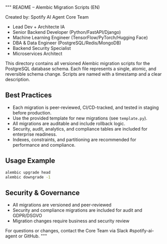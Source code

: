 """
README – Alembic Migration Scripts (EN)

Created by: Spotify AI Agent Core Team
- Lead Dev + Architecte IA
- Senior Backend Developer (Python/FastAPI/Django)
- Machine Learning Engineer (TensorFlow/PyTorch/Hugging Face)
- DBA & Data Engineer (PostgreSQL/Redis/MongoDB)
- Backend Security Specialist
- Microservices Architect

This directory contains all versioned Alembic migration scripts for the PostgreSQL database schema. Each file represents a single, atomic, and reversible schema change. Scripts are named with a timestamp and a clear description.

## Best Practices
- Each migration is peer-reviewed, CI/CD-tracked, and tested in staging before production.
- Use the provided template for new migrations (see `template.py`).
- All migrations are auditable and include rollback logic.
- Security, audit, analytics, and compliance tables are included for enterprise readiness.
- Indexes, constraints, and partitioning are recommended for performance and compliance.

## Usage Example
```bash
alembic upgrade head
alembic downgrade -1
```

## Security & Governance
- All migrations are versioned and peer-reviewed
- Security and compliance migrations are included for audit and GDPR/DSGVO
- Migration changes require business and security review

For questions or changes, contact the Core Team via Slack #spotify-ai-agent or GitHub.
"""
